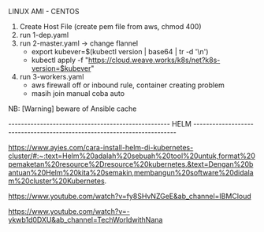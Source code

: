 LINUX AMI - CENTOS

1. Create Host File (create pem file from aws, chmod 400)
2. run 1-dep.yaml 
3. run 2-master.yaml -> change flannel
    - export kubever=$(kubectl version | base64 | tr -d '\n')
    - kubectl apply -f "https://cloud.weave.works/k8s/net?k8s-version=$kubever"
4. run 3-workers.yaml
    - aws firewall off or inbound rule, container creating problem
    - masih join manual coba auto

NB: [Warning] beware of Ansible cache


---------------------------------------------------  HELM  ------------------------------------------------------------------------

https://www.ayies.com/cara-install-helm-di-kubernetes-cluster/#:~:text=Helm%20adalah%20sebuah%20tool%20untuk,format%20pemaketan%20resource%2Dresource%20kubernetes.&text=Dengan%20bantuan%20Helm%20kita%20semakin,membangun%20software%20didalam%20cluster%20Kubernetes.

https://www.youtube.com/watch?v=fy8SHvNZGeE&ab_channel=IBMCloud

https://www.youtube.com/watch?v=-ykwb1d0DXU&ab_channel=TechWorldwithNana
